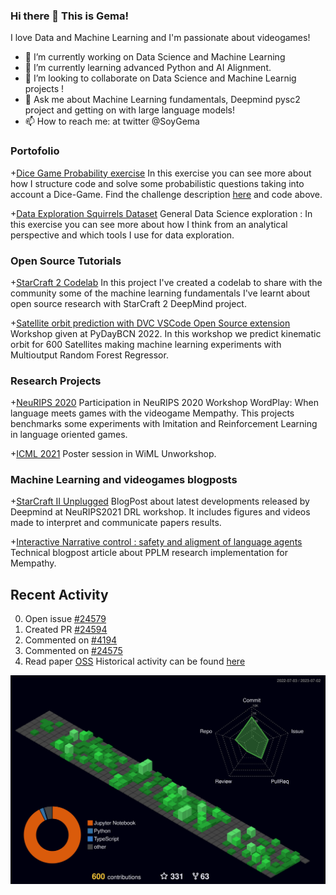 ### Hi there 👋 This is Gema!

I love Data and Machine Learning and I'm passionate about videogames!

- 🔭 I’m currently working on Data Science and Machine Learning
- 🌱 I’m currently learning advanced Python and AI Alignment.
- 👯 I’m looking to collaborate on Data Science and Machine Learnig projects !
- 💬 Ask me about Machine Learning fundamentals, Deepmind pysc2 project and getting on with large language models!
- 📫 How to reach me: at twitter @SoyGema

### Portofolio
+[Dice Game Probability exercise](https://github.com/SoyGema/Portfolio/blob/main/DataExploration/Dice_Game_Probability.ipynb) In this exercise you can see more about how I structure code and solve some probabilistic questions taking into account a Dice-Game. Find the challenge description [here](https://github.com/SoyGema/Portfolio/blob/main/DataExploration/README.md) and code above.

+[Data Exploration Squirrels Dataset](https://github.com/SoyGema/Portfolio/blob/main/DataExploration/Exploratory%20Analysis.ipynb) General Data Science exploration : In this exercise you can see more about how I think from an analytical perspective and which tools I use for data exploration.

### Open Source Tutorials

+[StarCraft 2 Codelab](https://soygema.github.io/starcraftII_machine_learning/#0) In this project I've created a codelab to share with the community some of the machine learning fundamentals I've learnt about open source research with StarCraft 2 DeepMind project.

+[Satellite orbit prediction with DVC VSCode Open Source extension](https://github.com/iterative/VSCode-DVC-Workshop) Workshop given at PyDayBCN 2022. In this workshop we predict kinematic orbit for 600 Satellites making machine learning experiments with Multioutput Random Forest Regressor.  

### Research Projects

+[NeuRIPS 2020](https://cupdf.com/document/benchmarking-imitation-and-reinforcement-learning-for-.html?page=1) Participation in NeuRIPS 2020 Workshop WordPlay: When language meets games with the videogame Mempathy. This projects benchmarks some experiments with Imitation and Reinforcement Learning in language oriented games.

+[ICML 2021](https://docs.google.com/presentation/d/1iATyd80yYMKoV-WPzV0_hYntYbpwvlZS/edit?usp=sharing&ouid=109726716116488916327&rtpof=true&sd=true) Poster session in WiML Unworkshop. 

### Machine Learning and videogames blogposts

+[StarCraft II Unplugged](https://medium.com/p/1c9192fc03b) BlogPost about latest developments released by Deepmind at NeuRIPS2021 DRL workshop. It includes figures and videos made to interpret and communicate papers results.

+[Interactive Narrative control : safety and aligment of language agents](https://medium.com/p/2be8eb7636a9) Technical blogpost article about PPLM research implementation for Mempathy.

##  Recent Activity
<!--START_SECTION:activity-->
0. Open issue [#24579](https://github.com/huggingface/transformers/issues/24579)
1. Created PR [#24594](https://github.com/huggingface/transformers/pull/24594)
2. Commented on [#4194](https://github.com/iterative/vscode-dvc/issues/4194)
3. Commented on [#24575](https://github.com/huggingface/transformers/issues/24575)
4. Read paper [OSS](https://arxiv.org/pdf/2101.10291.pdf)
Historical activity can be found [here](https://github.com/SoyGema/OSS_activity/tree/main)
   
   
<!--END_SECTION:activity-->


![](./profile-3d-contrib/profile-night-green.svg)

